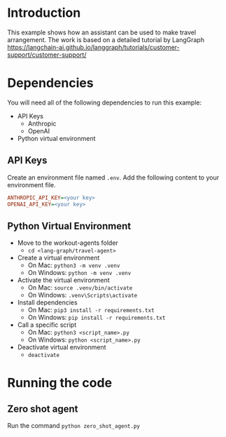 # Introduction

This example shows how an assistant can be used to make travel arrangement. The work is based on a detailed tutorial by LangGraph https://langchain-ai.github.io/langgraph/tutorials/customer-support/customer-support/ 

# Dependencies

You will need all of the following dependencies to run this example:

 - API Keys
   - Anthropic
   - OpenAI
 - Python virtual environment

## API Keys

Create an environment file named `.env`. Add the following content to your environment file.

```ini
ANTHROPIC_API_KEY=<your key>
OPENAI_API_KEY=<your key>
```

## Python Virtual Environment

 - Move to the workout-agents folder
   - `cd <lang-graph/travel-agent>`
 - Create a virtual environment
   - On Mac: `python3 -m venv .venv`
   - On Windows: `python -m venv .venv`
 - Activate the virtual environment
   - On Mac: `source .venv/bin/activate`
   - On Windows: `.venv\Scripts\activate`
 - Install dependencies
   - On Mac: `pip3 install -r requirements.txt`
   - On Windows: `pip install -r requirements.txt`
 - Call a specific script
   - On Mac: `python3 <script_name>.py`
   - On Windows: `python <script_name>.py`
 - Deactivate virtual environment
   - `deactivate`

# Running the code

## Zero shot agent

Run the command `python zero_shot_agent.py`


```